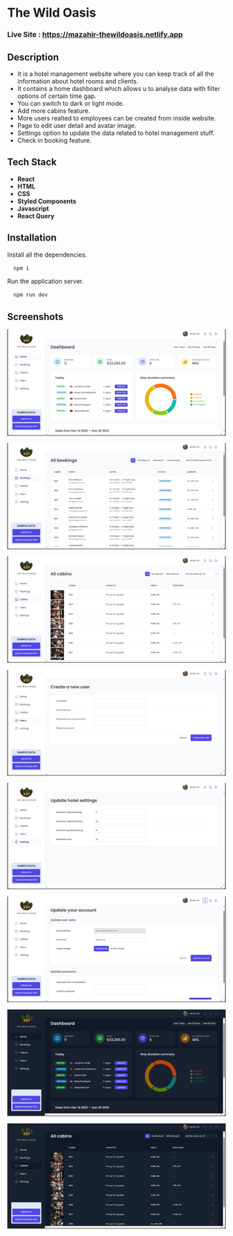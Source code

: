 # The Wild Oasis

### Live Site : https://mazahir-thewildoasis.netlify.app

## Description

- It is a hotel management website where you can keep track of all the information about hotel rooms and clients.
- It contains a home dashboard which allows u to analyse data with filter options of certain time gap.
- You can switch to dark or light mode.
- Add more cabins feature.
- More users realted to employees can be created from inside website.
- Page to edit user detail and avatar image.
- Settings option to update the data related to hotel management stuff.
- Check in booking feature.

## Tech Stack

- **React**
- **HTML**
- **CSS**
- **Styled Components**
- **Javascript**
- **React Query**

## Installation

Install all the dependencies.

```bash
  npm i
```

Run the application server.

```bash
  npm run dev
```

## Screenshots

![ss1](https://github.com/AkramExp/the-wild-oasis/blob/main/screenshots/ss1.png)

![ss2](https://github.com/AkramExp/the-wild-oasis/blob/main/screenshots/ss2.png)

![ss3](https://github.com/AkramExp/the-wild-oasis/blob/main/screenshots/ss3.png)

![ss4](https://github.com/AkramExp/the-wild-oasis/blob/main/screenshots/ss4.png)

![ss5](https://github.com/AkramExp/the-wild-oasis/blob/main/screenshots/ss5.png)

![ss6](https://github.com/AkramExp/the-wild-oasis/blob/main/screenshots/ss6.png)

![ss7](https://github.com/AkramExp/the-wild-oasis/blob/main/screenshots/ss7.png)

![ss8](https://github.com/AkramExp/the-wild-oasis/blob/main/screenshots/ss8.png)
